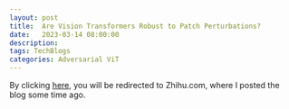 ```yaml
---
layout: post
title:  Are Vision Transformers Robust to Patch Perturbations?
date:   2023-03-14 08:00:00
description: 
tags: TechBlogs
categories: Adversarial ViT 
---
```

By clicking [here](https://zhuanlan.zhihu.com/p/579751424?), you will be redirected to Zhihu.com, where I posted the blog some time ago.